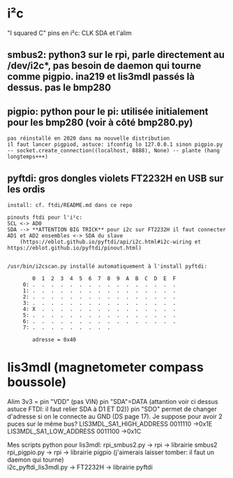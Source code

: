 # i²c 
"I squared C"
pins en i²c: CLK SDA et l'alim

## smbus2: python3 sur le rpi, parle directement au /dev/i2c*, pas besoin de daemon qui tourne comme pigpio. ina219 et lis3mdl passés là dessus. pas le bmp280

## pigpio: python pour le pi: utilisée initialement pour les bmp280 (voir à côté bmp280.py)
	pas réinstallé en 2020 dans ma nouvelle distribution
	il faut lancer pigpiod, astuce: ifconfig lo 127.0.0.1 sinon pigpio.py -- socket.create_connection((localhost, 8888), None) -- plante (hang longtemps+++)
	
## pyftdi: gros dongles violets FT2232H en USB sur les ordis 
	install: cf. ftdi/README.md dans ce repo
	
	pinouts ftdi pour l'i²c:
	SCL <-> AD0
	SDA --> **ATTENTION BIG TRICK** pour i2c sur FT2232H il faut connecter AD1 et AD2 ensembles <-> SDA du slave 
		(https://eblot.github.io/pyftdi/api/i2c.html#i2c-wiring et https://eblot.github.io/pyftdi/pinout.html)
		
	
	/usr/bin/i2cscan.py installé automatiquement à l'install pyftdi:
		
		    0  1  2  3  4  5  6  7  8  9  A  B  C  D  E  F 
		 0: .  .  .  .  .  .  .  .  .  .  .  .  .  .  .  .
		 1: .  .  .  .  .  .  .  .  .  .  .  .  .  .  .  .
		 2: .  .  .  .  .  .  .  .  .  .  .  .  .  .  .  .
		 3: .  .  .  .  .  .  .  .  .  .  .  .  .  .  .  .
		 4: X  .  .  .  .  .  .  .  .  .  .  .  .  .  .  .
		 5: .  .  .  .  .  .  .  .  .  .  .  .  .  .  .  .
		 6: .  .  .  .  .  .  .  .  .  .  .  .  .  .  .  .
		 7: .  .  .  .  .  .  .  .  .

			adresse = 0x40



	
# lis3mdl (magnetometer compass boussole) 

Alim 3v3 = pin "VDD" (pas VIN)
pin "SDA"=DATA (attantion voir ci dessus astuce FTDI: il faut relier SDA à D1 ET D2))
pin "SDO" permet de changer d'adresse si on le connecte au GND (DS page 17). Je suppose pour avoir 2 puces sur le même bus?
LIS3MDL_SA1_HIGH_ADDRESS   0011110 ->0x1E
LIS3MDL_SA1_LOW_ADDRESS    0011100 ->0x1C

Mes scripts python pour lis3mdl:
	rpi_smbus2.py -> rpi -> librairie smbus2
	rpi_pigpio.py -> rpi -> librairie pigpio (j'aimerais laisser tomber: il faut un daemon qui tourne)	
	i2c_pyftdi_lis3mdl.py -> FT2232H -> librairie pyftdi 


